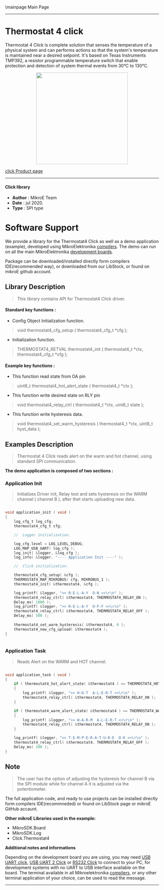 \mainpage Main Page

---
# Thermostat 4 click

Thermostat 4 Click is complete solution that senses the temperature of a physical system and can performs actions so that the system's temperature is maintained near a desired setpoint. It's based on Texas Instruments TMP392, a resistor programmable temperature switch that enable protection and detection of system thermal events from 30°C to 130°C.

<p align="center">
  <img src="@{CLICK_IMAGE_LINK}" height=300px>
</p>

[click Product page](https://www.mikroe.com/thermostat-4-click)

---


#### Click library 

- **Author**        : MikroE Team
- **Date**          : jul 2020.
- **Type**          : SPI type


# Software Support

We provide a library for the Thermostat4 Click 
as well as a demo application (example), developed using MikroElektronika 
[compilers](http://shop.mikroe.com/compilers). 
The demo can run on all the main MikroElektronika [development boards](http://shop.mikroe.com/development-boards).

Package can be downloaded/installed directly form compilers IDE(recommended way), or downloaded from our LibStock, or found on mikroE github account. 

## Library Description

> This library contains API for Thermostat4 Click driver.

#### Standard key functions :

- Config Object Initialization function.
> void thermostat4_cfg_setup ( thermostat4_cfg_t *cfg ); 
 
- Initialization function.
> THERMOSTAT4_RETVAL thermostat4_init ( thermostat4_t *ctx, thermostat4_cfg_t *cfg );


#### Example key functions :

- This function read state from OA pin
> uint8_t thermostat4_hot_alert_state ( thermostat4_t *ctx );
 
- This function write desired state on RLY pin
> void thermostat4_relay_ctrl ( thermostat4_t *ctx, uint8_t state );

- This function write hysteresis data.
> void thermostat4_set_warm_hysteresis ( thermostat4_t *ctx, uint8_t hyst_data );

## Examples Description

> Thermostat 4 Click reads alert on the warm and hot channel, using standard SPI communication.

**The demo application is composed of two sections :**

### Application Init 

> Initializes Driver init, Relay test and
> sets hysteresis on the WARM channel ( channel B ), after thet starts uploading new data.

```c

void application_init ( void )
{
    log_cfg_t log_cfg;
    thermostat4_cfg_t cfg;

    //  Logger initialization.

    log_cfg.level = LOG_LEVEL_DEBUG;
    LOG_MAP_USB_UART( log_cfg );
    log_init( &logger, &log_cfg );
    log_info( &logger, "---- Application Init ----" );

    //  Click initialization.

    thermostat4_cfg_setup( &cfg );
    THERMOSTAT4_MAP_MIKROBUS( cfg, MIKROBUS_1 );
    thermostat4_init( &thermostat4, &cfg );

    log_printf( &logger, ">> R-E-L-A-Y  O-N <<\r\n" );
    thermostat4_relay_ctrl( &thermostat4, THERMOSTAT4_RELAY_ON );
    Delay_ms( 1000 );
    log_printf( &logger, ">> R-E-L-A-Y  O-F-F <<\r\n" );
    thermostat4_relay_ctrl( &thermostat4, THERMOSTAT4_RELAY_OFF );
    Delay_ms( 500 );
    
    thermostat4_set_warm_hysteresis( &thermostat4, 0 );
    thermostat4_new_cfg_upload( &thermostat4 );
}
  
```

### Application Task

> Reads Alert on the WARM and HOT channel. 

```c

void application_task ( void )
{
    if ( thermostat4_hot_alert_state( &thermostat4 ) == THERMOSTAT4_HOT_ALERT )
    {
        log_printf( &logger, ">> H-O-T  A-L-E-R-T <<\r\n" );
        thermostat4_relay_ctrl( &thermostat4, THERMOSTAT4_RELAY_ON );
    }

    if ( thermostat4_warm_alert_state( &thermostat4 ) == THERMOSTAT4_WARM_ALERT )
    {
        log_printf( &logger, ">> W-A-R-M  A-L-E-R-T <<\r\n" );
        thermostat4_relay_ctrl( &thermostat4, THERMOSTAT4_RELAY_ON );
    }

    log_printf( &logger, ">> T-E-M-P-E-R-A-T-U-R-E  O-K <<\r\n" );
    thermostat4_relay_ctrl( &thermostat4, THERMOSTAT4_RELAY_OFF );
    Delay_ms( 200 );
} 

```

## Note

> The user has the option of adjusting the hysteresis for channel B via the SPI module 
> while for channel A it is adjusted via the potentiometer. 

The full application code, and ready to use projects can be  installed directly form compilers IDE(recommneded) or found on LibStock page or mikroE GitHub accaunt.

**Other mikroE Libraries used in the example:** 

- MikroSDK.Board
- MikroSDK.Log
- Click.Thermostat4

**Additional notes and informations**

Depending on the development board you are using, you may need 
[USB UART click](http://shop.mikroe.com/usb-uart-click), 
[USB UART 2 Click](http://shop.mikroe.com/usb-uart-2-click) or 
[RS232 Click](http://shop.mikroe.com/rs232-click) to connect to your PC, for 
development systems with no UART to USB interface available on the board. The 
terminal available in all Mikroelektronika 
[compilers](http://shop.mikroe.com/compilers), or any other terminal application 
of your choice, can be used to read the message.



---
